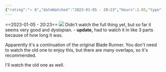```yaml
---
{"rating":"⭐ 8","dateWatched":"2023-01-05 - 20:23","Hours":2.85,"type":"movie","subType":null,"title":"Blade Runner 2049","englishTitle":"Blade Runner 2049","year":"2017","dataSource":"OMDbAPI","url":"https://www.imdb.com/title/tt1856101/","id":"tt1856101","genres":["Action","Drama","Mystery"],"producer":"Denis Villeneuve","duration":"164 min","onlineRating":8,"actors":["Harrison Ford","Ryan Gosling","Ana de Armas"],"image":"https://m.media-amazon.com/images/M/MV5BNzA1Njg4NzYxOV5BMl5BanBnXkFtZTgwODk5NjU3MzI@._V1_SX300.jpg","released":true,"streamingServices":null,"premiere":"06/10/2017","watched":false,"lastWatched":"","personalRating":0,"tags":["mediaDB/tv/movie"],"dg-publish":true,"permalink":"/media-db/movies/blade-runner-2049-2017/","dgPassFrontmatter":true,"noteIcon":"1","created":"2023-11-14T21:08:35.986+05:30","updated":"2023-12-10T20:49:57.723+05:30"}
---
```


==2023-01-05 - 20:23==
<img src="https://m.media-amazon.com/images/M/MV5BNzA1Njg4NzYxOV5BMl5BanBnXkFtZTgwODk5NjU3MzI@._V1_SX300.jpg">
Didn't watch the full thing yet, but so far it seems very good and dystopian. - **update,** had to watch it in like 3 parts because of how long it was.

Apparently it's a continuation of the original Blade Runner. You don't need to watch the old one to enjoy this, but there are many overlaps, so it's recommended.

I'll watch the old one as well.